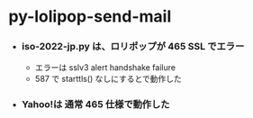 # py-lolipop-send-mail

- ### iso-2022-jp.py は、ロリポップが 465 SSL でエラー
  - エラーは sslv3 alert handshake failure
  - 587 で starttls() なしにするとで動作した

- ### Yahoo!は 通常 465 仕様で動作した
